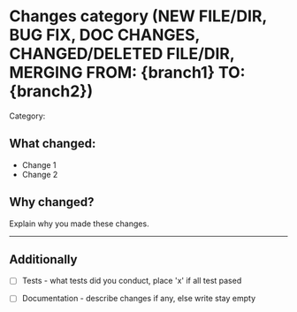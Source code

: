 # Changes category (NEW FILE/DIR, BUG FIX, DOC CHANGES, CHANGED/DELETED FILE/DIR, MERGING FROM: {branch1} TO: {branch2})

Category: 

## What changed:
- Change 1
- Change 2

## Why changed?
Explain why you made these changes.

---

## Additionally
- [ ] Tests - what tests did you conduct, place 'x' if all test pased
- [ ] Documentation - describe changes if any, else write stay empty

